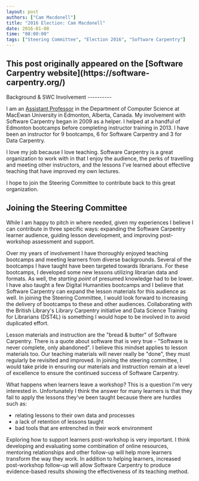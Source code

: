 ```yaml
---
layout: post
authors: ["Cam Macdonell"]
title: "2016 Election: Cam Macdonell"
date: 2016-01-08
time: "08:00:00"
tags: ["Steering Committee", "Election 2016", "Software Carpentry"]
---
```


<h2>This post originally appeared on the [Software Carpentry website](https://software-carpentry.org/)</h2>
Background & SWC Involvement
----------

I am an [Assistant Professor](http://academic.macewan.ca/macdonellc4/) in the Department of Computer Science at MacEwan
University in Edmonton, Alberta, Canada.  My involvement with Software
Carpentry began in 2009 as a helper.  I helped
at a handful of Edmonton bootcamps before completing instructor training in 2013.  I have been an instructor for 9 bootcamps, 6 for Software Carpentry
and 3 for Data Carpentry.

I love my job because I love teaching.  Software Carpentry is a great
organization to work with in that I enjoy the audience, the perks of travelling and
meeting other instructors, and the lessons I've learned about effective
teaching that have improved my own lectures.

I hope to join the Steering Committee to contribute back to this great organization.

Joining the Steering Committee
------------------------------

While I am happy to pitch in where needed, given my experiences I believe I
can contribute in three specific ways: expanding the Software Carpentry learner audience,
guiding lesson development, and improving post-workshop assessment and support.

Over my years of involvement I have thoroughly enjoyed teaching bootcamps and
meeting learners from diverse backgrounds.
Several of the bootcamps I have
taught have been targeted towards librarians.  For these bootcamps, I developed
some new lessons utilizing librarian data and formats.  As well, the *starting
point* of presumed knowledge had to be lower.  I have also taught a few
Digital Humanities bootcamps and I believe that
Software Carpentry can expand the lesson materials for this audience as well.
In joining the Steering Committee, I would look forward to increasing the
delivery of bootcamps to these and other audiences.  Collaborating with the
British Library's Library Carpentry initiative and Data Science Training for
Librarians (DST4L) is something I would hope to be involved in to avoid
duplicated effort.

Lesson materials and instruction are the "bread & butter" of Software Carpentry.
There is a quote about software that is very true -
"Software is never complete, only abandoned".
I believe this mindset applies to lesson materials too.
Our teaching materials will never really be "done", they must regularly be revisited
and improved.  In joining the steering committee, I would take pride in ensuring our materials
and instruction remain at a level of excellence to ensure the continued success of
Software Carpentry.

What happens when learners leave a workshop?  This is a question I'm very interested in.
Unfortunately I think the answer for many learners is that they fail to apply the lessons
they've been taught because there are hurdles such as:

- relating lessons to their own data and processes
- a lack of retention of lessons taught
- bad tools that are entrenched in their work environment

Exploring how to support learners post-workshop is very important.
I think developing and evaluating some combination of online resources, mentoring
relationships and other follow-up will help more learners transform the way they work.
In addition to helping learners, increased post-workshop follow-up will
allow Software Carpentry to produce evidence-based results showing
the effectiveness of its teaching method.
